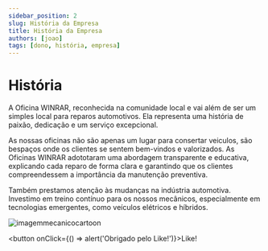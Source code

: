 ```yaml
---
sidebar_position: 2
slug: História da Empresa
title: História da Empresa
authors: [joao]
tags: [dono, história, empresa]
---
```


# História

A Oficina WINRAR, reconhecida na comunidade local e vai além de ser um simples local para reparos automotivos. Ela representa uma história de paixão, dedicação e um serviço excepcional.

As nossas oficinas não são apenas um lugar para consertar veiculos, são bespaços onde os clientes se sentem bem-vindos e valorizados. As Oficinas WINRAR adototaram uma abordagem transparente e educativa, explicando cada reparo de forma clara e garantindo que os clientes compreendessem a importância da manutenção preventiva.

 Também prestamos atenção às mudanças na indústria automotiva. Investimo em treino contínuo para os nossos mecânicos, especialmente em tecnologias emergentes, como veículos elétricos e híbridos.

![imagemmecanicocartoon](https://cdn.discordapp.com/attachments/1049372613945851975/1188091546235584543/3.png?ex=6599437a&is=6586ce7a&hm=251674c13355b56913d0853137b6037e73b591dc574247777df79339ac1e6ad1&)

<button onClick={() => alert('Obrigado pelo Like!')}>Like!</button>